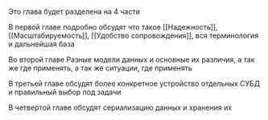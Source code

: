 Это глава будет разделена на 4 части

В первой главе подробно обсудят что такое [[Надежность]], [[Масштабируемость]], [[Удобство сопровождения]], вся терминология и дальнейшая база

Во второй главе Разные модели данных и основные их различия, а так же где применять, а так же ситуации, где применять

В третьей главе обсудят более конкретное устройство отдельных СУБД и правильный выбор под задачи

В четвертой главе обсудят сериализацию данных и хранения их